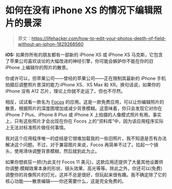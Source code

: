 # 如何在没有 iPhone XS 的情况下编辑照片的景深

> 原文：<https://lifehacker.com/how-to-edit-your-photos-depth-of-field-without-an-iphon-1829266560>

**iOS:** 如果你所有的朋友都有一部新的 iPhone XS 或 iPhone XS 马克斯，它包含了苹果公司喜欢谈论的大幅改进的神经引擎，你可能会嫉妒你不能在你的旧 iPhone 上编辑你的照片的散景。



你或许可以，但苹果公司——曾经的苹果公司——正在限制其最新的 iPhone 手机拍摄后调整照片景深的能力:iPhone XS、XS Max 和 XR。换句话说，如果你的 iPhone 没有 A12 芯片，理论上你就不走运了。但也不尽然。

相反，试试看一款名为 [Focos](https://itunes.apple.com/us/app/focos/id1274938524?mt=8) 的应用。这是一款免费应用，可以让你编辑照片的散景，根据照片的深度图增加或减少背景模糊。这意味着，你只会发现它对你在 iPhone 7 Plus、iPhone 8 Plus 或 iPhone X 上拍摄的人像模式照片有用。事实上，只有这些照片才会出现在你在 Focos 上的“资料库”中，因为该应用程序实际上无法对标准照片做任何事情。

我对这个应用程序唯一的症结是它很难加载我的一些旧照片，我不知道是否有办法解决这个问题。不过，对于兼容图片来说，Focos 再简单不过了。拉起一个镜头，使用滑块调整背景模糊，然后就到此为止。

如果你想疯狂一把(为此支付 Focos 11 美元)，这款应用还提供了大量其他设置供你调整:模糊效果本身的形状、镜头效果、高光等等。除此之外，你还可以(免费)调整你的肖像照片的灯光，这并不总是很好，但玩起来很有趣。我不确定除了它的核心功能——散景编辑——你还需要什么，这是完全免费的。